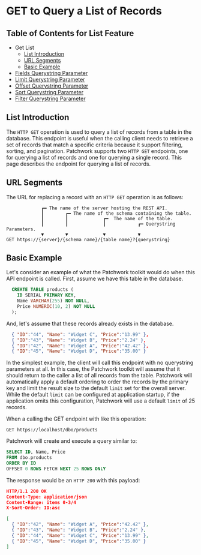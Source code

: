 # GET to Query a List of Records

## Table of Contents for List Feature

- Get List
  - [List Introduction](#intro)
  - [URL Segments](#url-segments)
  - [Basic Example](#basic-example)
- [Fields Querystring Parameter](./Get-List-Fields.md)
- [Limit Querystring Parameter](./Get-List-Limit.md)
- [Offset Querystring Parameter](./Get-List-Offset.md)
- [Sort Querystring Parameter](./Get-List-Sort.md)
- [Filter Querystring Parameter](./Get-List-Filter.md)

## List Introduction
<a id="intro"></a>The `HTTP GET` operation is used to query a list of records from a table in the database. This endpoint is useful when the calling client needs to retrieve a set of records that match a specific criteria because it support filtering, sorting, and pagination. Patchwork supports two `HTTP GET` endpoints, one for querying a list of records and one for querying a single record. This page describes the endpoint for querying a list of records.

## URL Segments <a id="url-segments"></a>

The URL for replacing a record with an `HTTP GET` operation is as follows:

```
             ┏━ The name of the server hosting the REST API.
             ┃        ┏━ The name of the schema containing the table.
             ┃        ┃             ┏━  The name of the table.
             ┃        ┃             ┃            ┏━ Querystring Parameters.
             ▼        ▼             ▼            ▼
GET https://{server}/{schema name}/{table name}?{querystring}
```


## Basic Example <a id="basic-example"></a>

Let's consider an example of what the Patchwork toolkit would do when this API endpoint is called. First, assume we have this table in the database.

```sql
  CREATE TABLE products (
    ID SERIAL PRIMARY KEY,
    Name VARCHAR(255) NOT NULL,
    Price NUMERIC(10, 2) NOT NULL
  );  
```

And, let's assume that these records already exists in the database.

```json
  { "ID":"44", "Name": "Widget C", "Price":"13.99" },
  { "ID":"43", "Name": "Widget B", "Price":"2.24" },
  { "ID":"42", "Name": "Widget A", "Price":"42.42" },
  { "ID":"45", "Name": "Widget D", "Price":"35.00" }
```

In the simplest example, the client will call this endpoint with no querystring parameters at all. In this case, the
Patchwork toolkit will assume that it should return to the caller a list of all records from the table. Patchwork will
automatically apply a default ordering to order the records by the primary key and limit the result size to the default
`limit` set for the overall server. While the default `limit` can be configured at application startup, if the application omits this configuration, Patchwork will use a default `limit` of 25 records.

When a calling the GET endpoint with like this operation:

```http
GET https://localhost/dbo/products
```

Patchwork will create and execute a query similar to:

```sql
SELECT ID, Name, Price 
FROM dbo.products 
ORDER BY ID
OFFSET 0 ROWS FETCH NEXT 25 ROWS ONLY
```

The response would be an `HTTP 200` with this payload:

```json
HTTP/1.1 200 OK
Content-Type: application/json
Content-Range: items 0-3/4
X-Sort-Order: ID:asc

[
  { "ID":"42", "Name": "Widget A", "Price":"42.42" },
  { "ID":"43", "Name": "Widget B", "Price":"2.24" },
  { "ID":"44", "Name": "Widget C", "Price":"13.99" },
  { "ID":"45", "Name": "Widget D", "Price":"35.00" }
]
```
